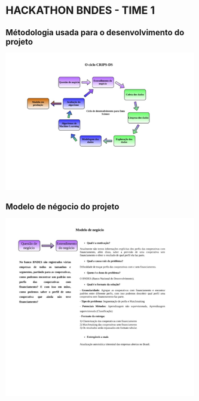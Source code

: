 # HACKATHON BNDES - TIME 1

## Métodologia usada para o desenvolvimento do projeto

![CRIPS-DS](img/CRISP-DS-RE.jpg)

## Modelo de négocio do projeto

![CRIPS-DS](img/modelo-negocio-RE.jpg)